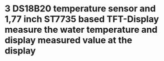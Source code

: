 # 3 DS18B20 temperature sensor and 1,77 inch ST7735 based TFT-Display measure the water temperature and display measured value at the display

